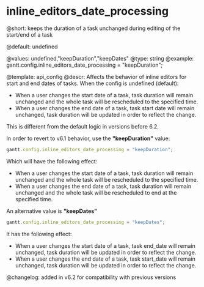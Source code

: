 inline_editors_date_processing
=============

@short: keeps the duration of a task unchanged during editing of the start/end of a task 

@default: undefined

@values: undefined,"keepDuration","keepDates"
@type: string
@example:
gantt.config.inline_editors_date_processing = "keepDuration";

@template:	api_config
@descr:
Affects the behavior of inline editors for start and end dates of tasks.
When the config is undefined (default):

- When a user changes the start date of a task, task duration will remain unchanged and the whole task will be rescheduled to the specified time.
- When a user changes the end date of a task, task start date will remain unchanged, task duration will be updated in order to reflect the change.

This is different from the default logic in versions before 6.2.

In order to revert to v6.1 behavior, use the **"keepDuration"** value:

~~~js
gantt.config.inline_editors_date_processing = "keepDuration";
~~~

Which will have the following effect:

- When a user changes the start date of a task, task duration will remain unchanged and the whole task will be rescheduled to the specified time.
- When a user changes the end date of a task, task duration will remain unchanged and the whole task will be rescheduled to end at the specified time.

An alternative value is **"keepDates"**

~~~js
gantt.config.inline_editors_date_processing = "keepDates";
~~~

It has the following effect:

- When a user changes the start date of a task, task end_date will remain unchanged, task duration will be updated in order to reflect the change.
- When a user changes the end date of a task, task start_date will remain unchanged, task duration will be updated in order to reflect the change.

@changelog:
added in v6.2 for compatibility with previous versions
